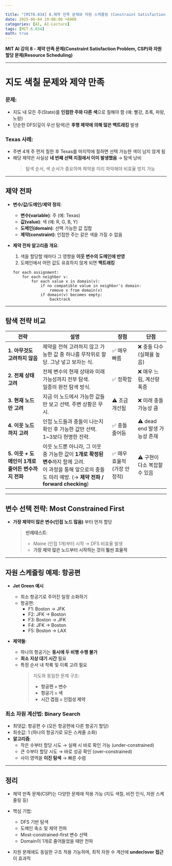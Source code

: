 ```yaml
---

title: "[MIT6.034] 8.제약 만족 문제와 자원 스케줄링 (Constraint Satisfaction & Resource Scheduling)"
date: 2025-06-04 19:00:00 +0900
categories: [AI, AI-Lecture]
tags: [MIT-6.034]
math: true
---
```

 
**MIT AI 강의 8 - 제약 만족 문제(Constraint Satisfaction Problem, CSP)와 자원 할당 문제(Resource Scheduling)**

---

# **지도 색칠 문제와 제약 만족**

### **문제**:

* 지도 내 모든 주(State)를 **인접한 주와 다른 색**으로 칠해야 함 (예: 빨강, 초록, 파랑, 노랑)
* 단순한 DFS(깊이 우선 탐색)은 **후행 제약에 의해 많은 백트래킹** 발생

### **Texas 사례**:

* 주변 4개 주 먼저 칠한 후 Texas를 마지막에 칠하면 선택 가능한 색이 남지 않게 됨
* 해당 제약은 사실상 **네 번째 선택 지점에서 이미 발생했음** → 탐색 낭비
  > 탐색 순서, 색 순서가 중요하며 제약을 미리 파악해야 비효율 방지 가능

---

##  **제약 전파**

- **변수/값/도메인/제약 정의**:
  * **변수(variable)**: 주 (예: Texas)
  * **값(value)**: 색 (예: R, G, B, Y)
  * **도메인(domain)**: 선택 가능한 값 집합
  * **제약(constraint)**: 인접한 주는 같은 색을 가질 수 없음

- **제약 전파 알고리즘 개요**:
  1. 색을 할당할 때마다 그 영향을 **이웃 변수의 도메인에 반영**
  2. 도메인에서 어떤 값도 유효하지 않게 되면 **백트래킹**

    ```text
    for each assignment:
        for each neighbor v:
            for each value x in domain(v):
                if no compatible value in neighbor's domain:
                    remove x from domain(v)
                if domain(v) becomes empty:
                    backtrack
    ```

---

## **탐색 전략 비교**


| 전략                                              | 설명                                                                                                                                                               | 장점                        | 단점                         |
| ------------------------------------------------- | ------------------------------------------------------------------------------------------------------------------------------------------------------------------ | --------------------------- | ---------------------------- |
| **1. 아무것도 고려하지 않음**                     | 제약을 전혀 고려하지 않고 가능한 값 중 하나를 무작위로 할당. 그냥 넣고 보자는 식.                                                                                  | ✅ 매우 빠름                 | ❌ 충돌 다수 (실패율 높음)    |
| **2. 전체 상태 고려**                             | 전체 변수의 현재 상태와 미래 가능성까지 전부 탐색. <br> 일종의 완전 탐색 방식.                                                                                     | ✅ 정확함                    | ❌ 매우 느림, 계산량 폭증     |
| **3. 현재 노드만 고려**                           | 지금 이 노드에서 가능한 값들만 보고 선택. 주변 상황은 무시.                                                                                                        | ⚠️ 조금 개선됨               | ❌ 미래 충돌 가능성 큼        |
| **4. 이웃 노드까지 고려**                         | 인접 노드들과 충돌이 나는지 확인 후 가능한 값만 선택. <br> 1~3보다 현명한 전략.                                                                                    | ✅ 충돌 줄어듬               | ⚠️ dead end 발생 가능성 존재  |
| **5. 이웃 + 도메인이 1개로 줄어든 변수까지 전파** | 이웃 노드뿐 아니라, 그 이웃 중 가능한 값이 **1개로 확정된 변수**까지 함께 고려.<br> 이 과정을 통해 앞으로의 충돌도 미리 예방. (→ **제약 전파 / forward checking**) | ✅ 매우 효율적 (가장 안정적) | ⚠️ 구현이 다소 복잡할 수 있음 |




---

## **변수 선택 전략: Most Constrained First**

* **가장 제약이 많은 변수(인접 노드 많음)** 부터 먼저 할당
  > **반례테스트**:
  > - Maine (인접 1개)부터 시작 → DFS 비효율 발생
  > - **가장 제약 많은 노드부터 시작하는 것이 훨씬 효율적**

---

## **자원 스케줄링 예제: 항공편**

- **Jet Green 예시**
  * 최소 항공기로 주어진 일정 소화하기
  * 항공편:
    * F1: Boston → JFK
    * F2: JFK → Boston
    * F3: Boston → JFK
    * F4: JFK → Boston
    * F5: Boston → LAX

- **제약들**:
  * 하나의 항공기는 **동시에 두 비행 수행 불가**
  * **최소 지상 대기 시간** 필요
  * 특정 순서 내 착륙 및 이륙 고려 필요
    > 지도와 동일한 문제 구조:
    > - **항공편 = 변수**
    > - **항공기 = 색**
    > - **시간 겹침 = 인접성 제약**


### **최소 자원 계산법: Binary Search**

* 최댓값: 항공편 수 (모든 항공편에 다른 항공기 할당)
* 최솟값: 1 (하나의 항공기로 모든 스케줄 소화)
* **알고리즘**:
  * 작은 수부터 할당 시도 → 실패 시 바로 확인 가능 (under-constrained)
  * 큰 수부터 할당 시도 → 바로 성공 확인 (over-constrained)
  * 사이 영역을 **이진 탐색** → 빠른 수렴


---

## **정리**

* 제약 만족 문제(CSP)는 다양한 문제에 적용 가능 (지도 색칠, 비전 인식, 자원 스케줄링 등)
* 핵심 기법:

  * DFS 기반 탐색
  * 도메인 축소 및 제약 전파
  * Most-constrained-first 변수 선택
  * Domain이 1개로 줄어들었을 때만 전파
* 자원 문제에도 동일한 구조 적용 가능하며, 최적 자원 수 계산에 **under/over 접근**이 효과적
